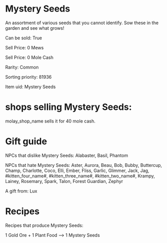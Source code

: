# Mystery Seeds

An assortment of various seeds that you cannot identify. Sow these in the garden and see what grows!

Can be sold: True

Sell Price: 0 Mews

Sell Price: 0 Mole Cash

Rarity: Common

Sorting priority: 81936

Item uid: Mystery Seeds

# shops selling Mystery Seeds:

molay_shop_name sells it for 40 mole cash.

# Gift guide

NPCs that dislike Mystery Seeds: Alabaster, Basil, Phantom

NPCs that hate Mystery Seeds: Aster, Aurora, Beau, Bob, Bubby, Buttercup, Champ, Charlotte, Coco, Elli, Ember, Fliss, Garlic, Glimmer, Jack, Jag, #kitten_four_name#, #kitten_three_name#, #kitten_two_name#, Krampy, Lainey, Rosemary, Spark, Talon, Forest Guardian, Zephyr

A gift from: Lux

# Recipes

Recipes that produce Mystery Seeds:

1 Gold Ore + 1 Plant Food --> 1 Mystery Seeds